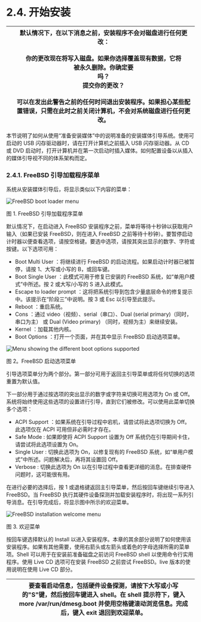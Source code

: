 # 2.4. 开始安装

|  | 默认情况下，在以下消息之前，安装程序不会对磁盘进行任何更改：<br /><br />你的更改现在将写入磁盘。如果你选择覆盖现有数据，它将<br />被永久删除。你确定要<br />吗？<br /> 提交你的更改？<br /><br />可以在发出此警告之前的任何时间退出安装程序。如果担心某些配置错误，只需在此时之前关闭计算机，不会对系统磁盘进行任何更改。|
| -- | --------------------------------------------------------------------------------------------------------------------------------------------------------------------------------------------------------------------------------------------------------------------------------------- |

本节说明了如何从使用“准备安装媒体”中的说明准备的安装媒体引导系统。使用可启动的 USB 闪存驱动器时，请在打开计算机之前插入 USB 闪存驱动器。从 CD 或 DVD 启动时，打开计算机并在第一次启动时插入媒体。如何配置设备以从插入的媒体引导视不同的体系架构而定。

### 2.4.1. FreeBSD 引导加载程序菜单

系统从安装媒体引导后，将显示类似以下内容的菜单：

![FreeBSD boot loader menu](https://docs.freebsd.org/images/books/handbook/bsdinstall/bsdinstall-newboot-loader-menu.png)

图 1. FreeBSD 引导加载程序菜单

默认情况下，在启动进入 FreeBSD 安装程序之前，菜单将等待十秒钟以获取用户输入（如果已安装 FreeBSD，则在进入 FreeBSD 之前等待十秒钟）。要暂停启动计时器以便查看选项，请按空格键。要选中选项，请按其突出显示的数字、字符或按键。以下选项可用：

* Boot Multi User ：将继续进行 FreeBSD 的启动流程。如果启动计时器已被暂停，请按 1、大写或小写的 B，或回车键。
* Boot Single User ：此模式可用于修复已安装的 FreeBSD 系统，如“单用户模式”中所述。按 2 或大写/小写的 S 进入此模式。
* Escape to loader prompt ：这将把系统引导到包含少量底层命令的修复提示中。该提示在“阶段三”中说明。按 3 或 Esc 以引导至此提示。
* Reboot ：重启系统。
* Cons ：通过 video（视频）、serial（串口）、Dual (serial primary)（同时，串口为主） 或 Dual (Video primary) （同时，视频为主）来继续安装。
* Kernel ：加载其他内核。
* Boot Options ：打开一个页面，并在其中显示 FreeBSD 启动选项菜单。

![Menu showing the different boot options supported](https://docs.freebsd.org/images/books/handbook/bsdinstall/bsdinstall-boot-options-menu.png)

图 2。FreeBSD 启动选项菜单

引导选项菜单分为两个部分。第一部分可用于返回主引导菜单或将任何切换的选项重置为默认值。

下一部分用于通过按选项的突出显示的数字或字符来切换可用选项为 On 或 Off。系统将始终使用这些选项的设置进行引导，直到它们被修改。可以使用此菜单切换多个选项：

* ACPI Support ：如果系统在引导过程中宕机，请尝试将此选项切换为 Off。此选项仅在 ACPI 可用但非必需时才存在。
* Safe Mode : 如果即使将 ACPI Support 设置为 Off 系统仍在引导期间卡住，请尝试将此选项设置为 On。
* Single User : 切换此选项为 On，以修复现有的 FreeBSD 系统，如“单用户模式”中所述。问题解决后，再将其设置回 Off。
* Verbose : 切换此选项为 On 以在引导过程中查看更详细的消息。在排查硬件问题时，这可能很有用。

在进行必要的选择后，按 1 或退格键返回主引导菜单，然后按回车键继续引导进入 FreeBSD。当 FreeBSD 执行其硬件设备探测并加载安装程序时，将出现一系列引导消息。在引导完成后，将显示图中所示的欢迎菜单。

![FreeBSD installation welcome menu](https://docs.freebsd.org/images/books/handbook/bsdinstall/bsdinstall-choose-mode.png)

图 3. 欢迎菜单

按回车键选择默认的 Install 以进入安装程序。本章的其余部分说明了如何使用该安装程序。如果有其他需要，使用右箭头或左箭头或着色的字母选择所需的菜单项。Shell 可以用于在安装前准备磁盘之前访问 FreeBSD shell 以使用命令行实用程序。使用 Live CD 选项可在安装 FreeBSD 之前尝试 FreeBSD。live 版本的使用说明在使用 Live CD 部分。

|  | 要查看启动信息，包括硬件设备探测，请按下大写或小写的"S"键，然后按回车键进入 shell。在 shell 提示符下，键入 more /var/run/dmesg.boot 并使用空格键滚动浏览信息。完成后，键入 exit 退回到欢迎菜单。|
| -- | ----------------------------------------------------------------------------------------------------------------------------------------------------------------------------------------------------- |
